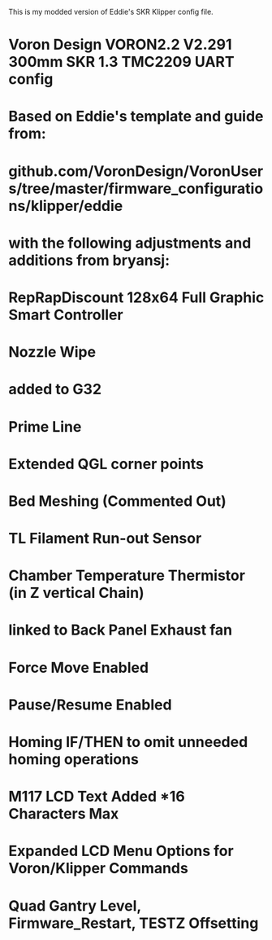 This is my modded version of Eddie's SKR Klipper config file.

# Voron Design VORON2.2 V2.291 300mm SKR 1.3 TMC2209 UART config
# Based on Eddie's template and guide from:
# github.com/VoronDesign/VoronUsers/tree/master/firmware_configurations/klipper/eddie
# with the following adjustments and additions from bryansj:
#   RepRapDiscount 128x64 Full Graphic Smart Controller
#   Nozzle Wipe
#       added to G32
#   Prime Line
#   Extended QGL corner points
#   Bed Meshing (Commented Out)
#   TL Filament Run-out Sensor
#   Chamber Temperature Thermistor (in Z vertical Chain)
#       linked to Back Panel Exhaust fan 
#   Force Move Enabled
#   Pause/Resume Enabled
#   Homing IF/THEN to omit unneeded homing operations
#   M117 LCD Text Added *16 Characters Max
#   Expanded LCD Menu Options for Voron/Klipper Commands
#       Quad Gantry Level, Firmware_Restart, TESTZ Offsetting